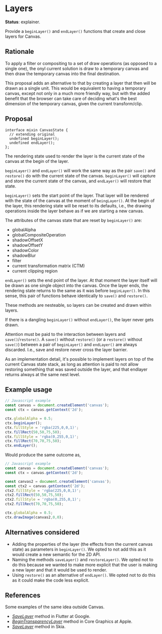 Layers
======
**Status**: explainer.

Provide a `beginLayer()` and `endLayer()` functions that create and close layers for Canvas.


Rationale
---------

To apply a filter or compositing to a set of draw operations (as opposed
to a single one), the onyl current solution is draw to a temporary canvas
and then draw the temporary canvas into the final destination.

This proposal adds an alternative to that by creating a layer that then will be drawn as a single unit. This would be equivalent to having a
temporary canvas, except not only in a much more friendly way, but with the added benefit that the browser can take care of deciding what's the best dimension of the temporary canvas, given the current transform/clip.


Proposal
--------

```webidl
interface mixin CanvasState {
  // extending original
  undefined beginLayer();
  undefined endLayer();
};
```
The rendering state used to render the layer is the current state of the canvas at the
begin of the layer.

`beginLayer()` and `endLayer()` will work the same way as the pair `save()` and `restore()` do with the current state of the canvas. `beginLayer()` will capture and store the current state of the canvas, and `endLayer()` will restore that state.

`beginLayer()` sets the start point of the layer. That layer will be rendered with the state of the canvas at the moment of `beingLayer()`. At the begin of the layer, this rendering state will be reset to its defaults, i.e., the drawing operations inside the layer behave as if we are starting a new canvas.

The attributes of the canvas state that are reset by `beginLayer()` are:
- globalAlpha
- globalCompositeOperation
- shadowOffsetX
- shadowOffsetY
- shadowColor
- shadowBlur
- filter
- current transformation matrix (CTM)
- current clipping region


`endLayer()` sets the end point of the layer. At that moment the layer itself will be drawn as one single object into the canvas. Once the layer ends, the rendering state returns to the same as it was before `beginLayer()`. In this sense, this pair of functions behave identically to `save()` and `restore()`.

These methods are nesteable, so layers can be created and drawn within layers.

If there is a dangling `beginLayer()` without `endLayer()`, the layer never gets drawn.

Attention must be paid to the interaction between layers and `save()`/`restore()`. A `save()` without `restore()` (or a `restore()` without `save()`) between a pair of `beginLayer()` and `endLayer()` are always discarded. I.e., save and restore never cross the layer barrier.

As an implementation detail, it's possible to implement layers on top of the current Canvas state stack, as long as attention is paid to not allow restoring something that was saved outside the layer, and that endlayer returns always at the same nest level.



Example usage
-------------

```js
// Javascript example
const canvas = document.createElement('canvas');
const ctx = canvas.getContext('2d');

ctx.globalAlpha = 0.5; 
ctx.beginLayer();
ctx.fillStyle = 'rgba(225,0,0,1)';
ctx.fillRect(50,50,75,50);
ctx.fillStyle = 'rgba(0,255,0,1)';
ctx.fillRect(70,70,75,50);
ctx.endLayer();
```

Would produce the same outcome as,


```js
// Javascript example
const canvas = document.createElement('canvas');
const ctx = canvas.getContext('2d');

const canvas2 = document.createElement('canvas');
const ctx2 = canvas.getContext('2d');
ctx2.fillStyle = 'rgba(225,0,0,1)';
ctx2.fillRect(50,50,75,50);
ctx2.fillStyle = 'rgba(0,255,0,1)';
ctx2.fillRect(70,70,75,50);

ctx.globalAlpha = 0.5; 
ctx.drawImage(canvas2,0,0);
```

Alternatives considered
-----------------------

- Adding the properties of the layer (the effects from the current canvas state) as parameters in `beginLayer()`. We opted to not add this as it would create a new semantic for the 2D API.
- Naming the methods `saveLayer()` and `restoreLayer()`. We opted not to do this because we wanted to make more explicit that the user is making a new layer and that it would be used to render.
- Using `restore()` as an alternative of `endLayer()`. We opted not to do this as it could make the code less explicit.


References
----------

Some examples of the same idea outside Canvas.
- [*SaveLayer*](https://api.flutter.dev/flutter/dart-ui/Canvas/saveLayer.html) method in Flutter at Google.
- [*BeginTransparencyLayer*](https://developer.apple.com/documentation/coregraphics/cgcontext/1456011-begintransparencylayer) method in Core Graphics at Apple.
- [*SaveLayer*](https://api.skia.org/classSkCanvas.html) method in Skia.
